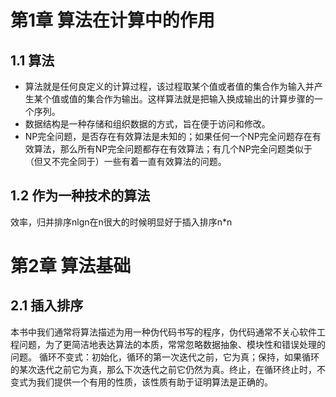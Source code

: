 # 第1章 算法在计算中的作用

## 1.1 算法
- 算法就是任何良定义的计算过程，该过程取某个值或者值的集合作为输入并产生某个值或值的集合作为输出。这样算法就是把输入换成输出的计算步骤的一个序列。
- 数据结构是一种存储和组织数据的方式，旨在便于访问和修改。
- NP完全问题，是否存在有效算法是未知的；如果任何一个NP完全问题存在有效算法，那么所有NP完全问题都存在有效算法；有几个NP完全问题类似于（但又不完全同于）一些有着一直有效算法的问题。

## 1.2 作为一种技术的算法
效率，归并排序nlgn在n很大的时候明显好于插入排序n*n

# 第2章 算法基础

## 2.1 插入排序
本书中我们通常将算法描述为用一种伪代码书写的程序，伪代码通常不关心软件工程问题，为了更简洁地表达算法的本质，常常忽略数据抽象、模块性和错误处理的问题。
循环不变式：初始化，循环的第一次迭代之前，它为真；保持，如果循环的某次迭代之前它为真，那么下次迭代之前它仍然为真。终止，在循环终止时，不变式为我们提供一个有用的性质，该性质有助于证明算法是正确的。
